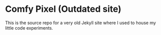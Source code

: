 Comfy Pixel (Outdated site)
===========================

This is the source repo for a very old Jekyll site where I used to house my little code experiments.
